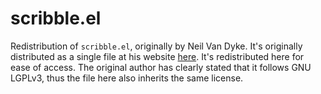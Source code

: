 # scribble.el

Redistribution of `scribble.el`, originally by Neil Van Dyke. It's originally distributed as a single file at his website [here](https://www.neilvandyke.org/scribble-emacs/). It's redistributed here for ease of access. The original author has clearly stated that it follows GNU LGPLv3, thus the file here also inherits the same license.
